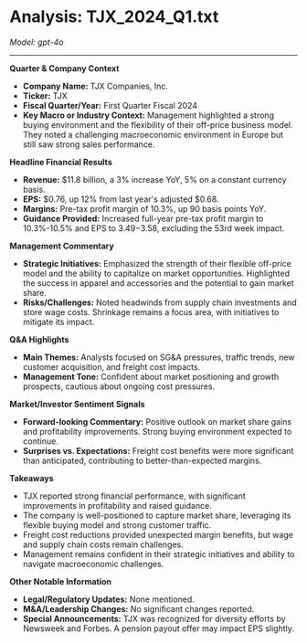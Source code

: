 # Analysis: TJX_2024_Q1.txt

*Model: gpt-4o*

---

**Quarter & Company Context**

- **Company Name:** TJX Companies, Inc.
- **Ticker:** TJX
- **Fiscal Quarter/Year:** First Quarter Fiscal 2024
- **Key Macro or Industry Context:** Management highlighted a strong buying environment and the flexibility of their off-price business model. They noted a challenging macroeconomic environment in Europe but still saw strong sales performance.

**Headline Financial Results**

- **Revenue:** $11.8 billion, a 3% increase YoY, 5% on a constant currency basis.
- **EPS:** $0.76, up 12% from last year's adjusted $0.68.
- **Margins:** Pre-tax profit margin of 10.3%, up 90 basis points YoY.
- **Guidance Provided:** Increased full-year pre-tax profit margin to 10.3%-10.5% and EPS to $3.49-$3.58, excluding the 53rd week impact.

**Management Commentary**

- **Strategic Initiatives:** Emphasized the strength of their flexible off-price model and the ability to capitalize on market opportunities. Highlighted the success in apparel and accessories and the potential to gain market share.
- **Risks/Challenges:** Noted headwinds from supply chain investments and store wage costs. Shrinkage remains a focus area, with initiatives to mitigate its impact.

**Q&A Highlights**

- **Main Themes:** Analysts focused on SG&A pressures, traffic trends, new customer acquisition, and freight cost impacts.
- **Management Tone:** Confident about market positioning and growth prospects, cautious about ongoing cost pressures.

**Market/Investor Sentiment Signals**

- **Forward-looking Commentary:** Positive outlook on market share gains and profitability improvements. Strong buying environment expected to continue.
- **Surprises vs. Expectations:** Freight cost benefits were more significant than anticipated, contributing to better-than-expected margins.

**Takeaways**

- TJX reported strong financial performance, with significant improvements in profitability and raised guidance.
- The company is well-positioned to capture market share, leveraging its flexible buying model and strong customer traffic.
- Freight cost reductions provided unexpected margin benefits, but wage and supply chain costs remain challenges.
- Management remains confident in their strategic initiatives and ability to navigate macroeconomic challenges.

**Other Notable Information**

- **Legal/Regulatory Updates:** None mentioned.
- **M&A/Leadership Changes:** No significant changes reported.
- **Special Announcements:** TJX was recognized for diversity efforts by Newsweek and Forbes. A pension payout offer may impact EPS slightly.